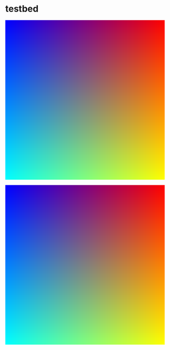 # testbed

![already_escaped](chrome_yomichan-dictionaries%E8%A4%87%E5%90%88%E8%AA%9E%E8%B5%B7%E6%BA%90.tsv_at_master_%C2%B7_MarvNC_2022-08-22_12-37-52.png.png)

![not_escaped](chrome_yomichan-dictionaries複合語起源.tsv_at_master_·_MarvNC_2022-08-22_12-37-52.png.png)

